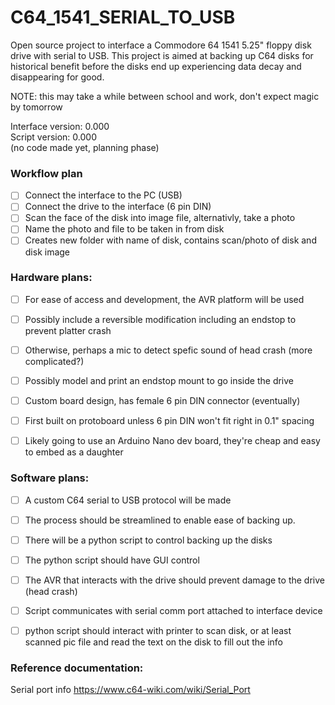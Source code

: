 # C64_1541_SERIAL_TO_USB
Open source project to interface a Commodore 64 1541 5.25" floppy disk drive with serial to USB. This project is aimed at backing up C64 disks for historical benefit before the disks end up experiencing data decay and disappearing for good.

NOTE: this may take a while between school and work, don't expect magic by tomorrow

Interface version: 0.000  
Script version: 0.000  
(no code made yet, planning phase)  


### Workflow plan
- [ ] Connect the interface to the PC (USB)
- [ ] Connect the drive to the interface (6 pin DIN)
- [ ] Scan the face of the disk into image file, alternativly, take a photo
- [ ] Name the photo and file to be taken in from disk
- [ ] Creates new folder with name of disk, contains scan/photo of disk and disk image

### Hardware plans:
- [ ] For ease of access and development, the AVR platform will be used
- [ ] Possibly include a reversible modification including an endstop to prevent platter crash
- [ ] Otherwise, perhaps a mic to detect spefic sound of head crash (more complicated?)
- [ ] Possibly model and print an endstop mount to go inside the drive
- [ ] Custom board design, has female 6 pin DIN connector (eventually)
- [ ] First built on protoboard unless 6 pin DIN won't fit right in 0.1" spacing
- [ ] Likely going to use an Arduino Nano dev board, they're cheap and easy to embed as a daughter


### Software plans:
- [ ] A custom C64 serial to USB protocol will be made
- [ ] The process should be streamlined to enable ease of backing up.
- [ ] There will be a python script to control backing up the disks
- [ ] The python script should have GUI control
- [ ] The AVR that interacts with the drive should prevent damage to the drive (head crash)
- [ ] Script communicates with serial comm port attached to interface device
- [ ] python script should interact with printer to scan disk, or at least scanned pic file and
   read the text on the disk to fill out the info


### Reference documentation:
Serial port info
https://www.c64-wiki.com/wiki/Serial_Port








